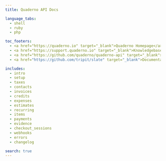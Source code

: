 ```yaml
---
title: Quaderno API Docs

language_tabs:
  - shell
  - ruby
  - php

toc_footers:
  - <a href="https://quaderno.io" target="_blank">Quaderno Homepage</a>
  - <a href="https://support.quaderno.io" target="_blank">Knowledgebase and Support</a>
  - <a href="https://github.com/quaderno/quaderno-api" target="_blank">Contributing to API Docs</a>
  - <a href="https://github.com/tripit/slate" target="_blank">Documentation Powered by Slate</a><br /><br />

includes:
  - intro
  - setup
  - taxes
  - contacts
  - invoices
  - credits
  - expenses
  - estimates
  - recurring
  - items
  - payments
  - evidence
  - checkout_sessions
  - webhooks
  - errors
  - changelog

search: true
---
```


